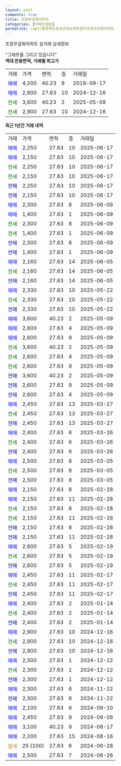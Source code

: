 ```yaml
---
layout: post
comments: true
title: 조원무궁화아파트
categories: [아파트정보]
permalink: /apt/충청북도음성군대소면부윤리조원무궁화아파트
---
```


조원무궁화아파트 실거래 상세정보

<script type="text/javascript">
  google.charts.load('current', {'packages':['line', 'corechart']});
  google.charts.setOnLoadCallback(drawChart);

  function drawChart() {
    var data = new google.visualization.DataTable();
    data.addColumn('date', '거래일');
    data.addColumn('number', "매매");
    data.addColumn('number', "전세");
    data.addColumn('number', "전매");

    data.addRows([[new Date(Date.parse("2025-06-17")), 2250, null, null], [new Date(Date.parse("2025-06-17")), 2150, null, null], [new Date(Date.parse("2025-06-17")), null, 2250, null], [new Date(Date.parse("2025-06-17")), null, 2150, null], [new Date(Date.parse("2025-06-17")), null, null, 2250], [new Date(Date.parse("2025-06-17")), null, null, 2150], [new Date(Date.parse("2025-06-09")), 2300, null, null], [new Date(Date.parse("2025-06-09")), 1400, null, null], [new Date(Date.parse("2025-06-09")), null, 2300, null], [new Date(Date.parse("2025-06-09")), null, 1400, null], [new Date(Date.parse("2025-06-09")), null, null, 2300], [new Date(Date.parse("2025-06-09")), null, null, 1400], [new Date(Date.parse("2025-06-05")), 2160, null, null], [new Date(Date.parse("2025-06-05")), null, 2160, null], [new Date(Date.parse("2025-06-05")), null, null, 2160], [new Date(Date.parse("2025-05-22")), 2330, null, null], [new Date(Date.parse("2025-05-22")), null, 2330, null], [new Date(Date.parse("2025-05-22")), null, null, 2330], [new Date(Date.parse("2025-05-09")), 3600, null, null], [new Date(Date.parse("2025-05-09")), 2600, null, null], [new Date(Date.parse("2025-05-09")), 2600, null, null], [new Date(Date.parse("2025-05-09")), null, 3600, null], [new Date(Date.parse("2025-05-09")), null, 2600, null], [new Date(Date.parse("2025-05-09")), null, 2600, null], [new Date(Date.parse("2025-05-09")), null, null, 3600], [new Date(Date.parse("2025-05-09")), null, null, 2600], [new Date(Date.parse("2025-05-09")), null, null, 2600], [new Date(Date.parse("2025-03-27")), 2450, null, null], [new Date(Date.parse("2025-03-27")), null, 2450, null], [new Date(Date.parse("2025-03-27")), null, null, 2450], [new Date(Date.parse("2025-03-26")), 2400, null, null], [new Date(Date.parse("2025-03-26")), null, 2400, null], [new Date(Date.parse("2025-03-26")), null, null, 2400], [new Date(Date.parse("2025-03-05")), 2500, null, null], [new Date(Date.parse("2025-03-05")), null, 2500, null], [new Date(Date.parse("2025-03-05")), null, null, 2500], [new Date(Date.parse("2025-02-28")), 2150, null, null], [new Date(Date.parse("2025-02-28")), 2150, null, null], [new Date(Date.parse("2025-02-28")), null, 2150, null], [new Date(Date.parse("2025-02-28")), null, 2150, null], [new Date(Date.parse("2025-02-28")), null, null, 2150], [new Date(Date.parse("2025-02-28")), null, null, 2150], [new Date(Date.parse("2025-02-19")), 2600, null, null], [new Date(Date.parse("2025-02-19")), null, 2600, null], [new Date(Date.parse("2025-02-19")), null, null, 2600], [new Date(Date.parse("2025-02-17")), 2450, null, null], [new Date(Date.parse("2025-02-17")), null, 2450, null], [new Date(Date.parse("2025-02-17")), null, null, 2450], [new Date(Date.parse("2025-01-14")), 2400, null, null], [new Date(Date.parse("2025-01-14")), null, 2400, null], [new Date(Date.parse("2025-01-14")), null, null, 2400], [new Date(Date.parse("2024-12-16")), 2900, null, null], [new Date(Date.parse("2024-12-16")), null, 2900, null], [new Date(Date.parse("2024-12-16")), null, null, 2900], [new Date(Date.parse("2024-12-12")), 2300, null, null], [new Date(Date.parse("2024-12-12")), null, 2300, null], [new Date(Date.parse("2024-12-12")), null, null, 2300], [new Date(Date.parse("2024-11-22")), 2300, null, null], [new Date(Date.parse("2024-11-22")), null, null, 2300], [new Date(Date.parse("2024-09-10")), 2100, null, null], [new Date(Date.parse("2024-09-06")), 2450, null, null], [new Date(Date.parse("2024-08-17")), 3100, null, null], [new Date(Date.parse("2024-08-16")), 2200, null, null], [new Date(Date.parse("2024-06-28")), null, null, null], [new Date(Date.parse("2024-06-26")), 2500, null, null]]);

    var options = {
      hAxis: {
        format: 'yyyy/MM/dd'
      },    
      lineWidth: 0,
      pointsVisible: true,    
      title: '최근 1년간 유형별 실거래가 분포',
      legend: { position: 'bottom' }
    };

    var formatter = new google.visualization.NumberFormat({pattern:'###,###'} );
    formatter.format(data, 1);
    formatter.format(data, 2);
    
    setTimeout(function() {
        var chart = new google.visualization.LineChart(document.getElementById('columnchart_material'));
        chart.draw(data, (options));
        document.getElementById('loading').style.display = 'none';
    }, 200);
  }
</script>


<div id="loading" style="z-index:20; display: block; margin-left: 0px">"그래프를 그리고 있습니다"</div>
<div id="columnchart_material" style="width: 95%; margin-left: 0px; display: block"></div>
<!-- contents start -->
<b>역대 전용면적, 거래별 최고가</b>
<table class="sortable">
    <tr>
      <td>거래</td>
      <td>가격</td>
      <td>면적</td>
      <td>층</td>
      <td>거래일</td>
    </tr>
        <tr>
          <td><a style="color: blue">매매</a></td>
          <td>4,200</td>
          <td>40.23</td>
          <td>9</td>
          <td>2018-09-17</td>
        </tr>            <tr>
          <td><a style="color: blue">매매</a></td>
          <td>2,900</td>
          <td>27.63</td>
          <td>10</td>
          <td>2024-12-16</td>
        </tr>        
        <tr>
              <td><a style="color: darkgreen">전세</a></td>
              <td>3,600</td>
              <td>40.23</td>
              <td>2</td>
              <td>2025-05-09</td>
            </tr>            <tr>
              <td><a style="color: darkgreen">전세</a></td>
              <td>2,900</td>
              <td>27.63</td>
              <td>10</td>
              <td>2024-12-16</td>
            </tr>        
    
</table>

<b>최근 1년간 거래 내역</b>

<table class="sortable">
    <tr>
      <td>거래</td>
      <td>가격</td>
      <td>면적</td>
      <td>층</td>
      <td>거래일</td>
    </tr>
    <tr>
      <td><a style="color: blue">매매</a></td>
      <td>2,250</td>
      <td>27.63</td>
      <td>10</td>
      <td>2025-06-17</td>
    </tr>          <tr>
      <td><a style="color: blue">매매</a></td>
      <td>2,150</td>
      <td>27.63</td>
      <td>10</td>
      <td>2025-06-17</td>
    </tr>          <tr>
      <td><a style="color: darkgreen">전세</a></td>
      <td>2,250</td>
      <td>27.63</td>
      <td>10</td>
      <td>2025-06-17</td>
    </tr>          <tr>
      <td><a style="color: darkgreen">전세</a></td>
      <td>2,150</td>
      <td>27.63</td>
      <td>10</td>
      <td>2025-06-17</td>
    </tr>          <tr>
      <td><a style="color: darkblue">전매</a></td>
      <td>2,250</td>
      <td>27.63</td>
      <td>10</td>
      <td>2025-06-17</td>
    </tr>          <tr>
      <td><a style="color: darkblue">전매</a></td>
      <td>2,150</td>
      <td>27.63</td>
      <td>10</td>
      <td>2025-06-17</td>
    </tr>          <tr>
      <td><a style="color: blue">매매</a></td>
      <td>2,300</td>
      <td>27.63</td>
      <td>8</td>
      <td>2025-06-09</td>
    </tr>          <tr>
      <td><a style="color: blue">매매</a></td>
      <td>1,400</td>
      <td>27.63</td>
      <td>1</td>
      <td>2025-06-09</td>
    </tr>          <tr>
      <td><a style="color: darkgreen">전세</a></td>
      <td>2,300</td>
      <td>27.63</td>
      <td>8</td>
      <td>2025-06-09</td>
    </tr>          <tr>
      <td><a style="color: darkgreen">전세</a></td>
      <td>1,400</td>
      <td>27.63</td>
      <td>1</td>
      <td>2025-06-09</td>
    </tr>          <tr>
      <td><a style="color: darkblue">전매</a></td>
      <td>2,300</td>
      <td>27.63</td>
      <td>8</td>
      <td>2025-06-09</td>
    </tr>          <tr>
      <td><a style="color: darkblue">전매</a></td>
      <td>1,400</td>
      <td>27.63</td>
      <td>1</td>
      <td>2025-06-09</td>
    </tr>          <tr>
      <td><a style="color: blue">매매</a></td>
      <td>2,160</td>
      <td>27.63</td>
      <td>14</td>
      <td>2025-06-05</td>
    </tr>          <tr>
      <td><a style="color: darkgreen">전세</a></td>
      <td>2,160</td>
      <td>27.63</td>
      <td>14</td>
      <td>2025-06-05</td>
    </tr>          <tr>
      <td><a style="color: darkblue">전매</a></td>
      <td>2,160</td>
      <td>27.63</td>
      <td>14</td>
      <td>2025-06-05</td>
    </tr>          <tr>
      <td><a style="color: blue">매매</a></td>
      <td>2,330</td>
      <td>27.63</td>
      <td>10</td>
      <td>2025-05-22</td>
    </tr>          <tr>
      <td><a style="color: darkgreen">전세</a></td>
      <td>2,330</td>
      <td>27.63</td>
      <td>10</td>
      <td>2025-05-22</td>
    </tr>          <tr>
      <td><a style="color: darkblue">전매</a></td>
      <td>2,330</td>
      <td>27.63</td>
      <td>10</td>
      <td>2025-05-22</td>
    </tr>          <tr>
      <td><a style="color: blue">매매</a></td>
      <td>3,600</td>
      <td>40.23</td>
      <td>2</td>
      <td>2025-05-09</td>
    </tr>          <tr>
      <td><a style="color: blue">매매</a></td>
      <td>2,600</td>
      <td>27.63</td>
      <td>4</td>
      <td>2025-05-09</td>
    </tr>          <tr>
      <td><a style="color: blue">매매</a></td>
      <td>2,600</td>
      <td>27.63</td>
      <td>9</td>
      <td>2025-05-09</td>
    </tr>          <tr>
      <td><a style="color: darkgreen">전세</a></td>
      <td>3,600</td>
      <td>40.23</td>
      <td>2</td>
      <td>2025-05-09</td>
    </tr>          <tr>
      <td><a style="color: darkgreen">전세</a></td>
      <td>2,600</td>
      <td>27.63</td>
      <td>4</td>
      <td>2025-05-09</td>
    </tr>          <tr>
      <td><a style="color: darkgreen">전세</a></td>
      <td>2,600</td>
      <td>27.63</td>
      <td>9</td>
      <td>2025-05-09</td>
    </tr>          <tr>
      <td><a style="color: darkblue">전매</a></td>
      <td>3,600</td>
      <td>40.23</td>
      <td>2</td>
      <td>2025-05-09</td>
    </tr>          <tr>
      <td><a style="color: darkblue">전매</a></td>
      <td>2,600</td>
      <td>27.63</td>
      <td>9</td>
      <td>2025-05-09</td>
    </tr>          <tr>
      <td><a style="color: darkblue">전매</a></td>
      <td>2,600</td>
      <td>27.63</td>
      <td>4</td>
      <td>2025-05-09</td>
    </tr>          <tr>
      <td><a style="color: blue">매매</a></td>
      <td>2,450</td>
      <td>27.63</td>
      <td>13</td>
      <td>2025-03-27</td>
    </tr>          <tr>
      <td><a style="color: darkgreen">전세</a></td>
      <td>2,450</td>
      <td>27.63</td>
      <td>13</td>
      <td>2025-03-27</td>
    </tr>          <tr>
      <td><a style="color: darkblue">전매</a></td>
      <td>2,450</td>
      <td>27.63</td>
      <td>13</td>
      <td>2025-03-27</td>
    </tr>          <tr>
      <td><a style="color: blue">매매</a></td>
      <td>2,400</td>
      <td>27.63</td>
      <td>6</td>
      <td>2025-03-26</td>
    </tr>          <tr>
      <td><a style="color: darkgreen">전세</a></td>
      <td>2,400</td>
      <td>27.63</td>
      <td>6</td>
      <td>2025-03-26</td>
    </tr>          <tr>
      <td><a style="color: darkblue">전매</a></td>
      <td>2,400</td>
      <td>27.63</td>
      <td>6</td>
      <td>2025-03-26</td>
    </tr>          <tr>
      <td><a style="color: blue">매매</a></td>
      <td>2,500</td>
      <td>27.63</td>
      <td>8</td>
      <td>2025-03-05</td>
    </tr>          <tr>
      <td><a style="color: darkgreen">전세</a></td>
      <td>2,500</td>
      <td>27.63</td>
      <td>8</td>
      <td>2025-03-05</td>
    </tr>          <tr>
      <td><a style="color: darkblue">전매</a></td>
      <td>2,500</td>
      <td>27.63</td>
      <td>8</td>
      <td>2025-03-05</td>
    </tr>          <tr>
      <td><a style="color: blue">매매</a></td>
      <td>2,150</td>
      <td>27.63</td>
      <td>8</td>
      <td>2025-02-28</td>
    </tr>          <tr>
      <td><a style="color: blue">매매</a></td>
      <td>2,150</td>
      <td>27.63</td>
      <td>11</td>
      <td>2025-02-28</td>
    </tr>          <tr>
      <td><a style="color: darkgreen">전세</a></td>
      <td>2,150</td>
      <td>27.63</td>
      <td>8</td>
      <td>2025-02-28</td>
    </tr>          <tr>
      <td><a style="color: darkgreen">전세</a></td>
      <td>2,150</td>
      <td>27.63</td>
      <td>11</td>
      <td>2025-02-28</td>
    </tr>          <tr>
      <td><a style="color: darkblue">전매</a></td>
      <td>2,150</td>
      <td>27.63</td>
      <td>8</td>
      <td>2025-02-28</td>
    </tr>          <tr>
      <td><a style="color: darkblue">전매</a></td>
      <td>2,150</td>
      <td>27.63</td>
      <td>11</td>
      <td>2025-02-28</td>
    </tr>          <tr>
      <td><a style="color: blue">매매</a></td>
      <td>2,600</td>
      <td>27.63</td>
      <td>5</td>
      <td>2025-02-19</td>
    </tr>          <tr>
      <td><a style="color: darkgreen">전세</a></td>
      <td>2,600</td>
      <td>27.63</td>
      <td>5</td>
      <td>2025-02-19</td>
    </tr>          <tr>
      <td><a style="color: darkblue">전매</a></td>
      <td>2,600</td>
      <td>27.63</td>
      <td>5</td>
      <td>2025-02-19</td>
    </tr>          <tr>
      <td><a style="color: blue">매매</a></td>
      <td>2,450</td>
      <td>27.63</td>
      <td>11</td>
      <td>2025-02-17</td>
    </tr>          <tr>
      <td><a style="color: darkgreen">전세</a></td>
      <td>2,450</td>
      <td>27.63</td>
      <td>11</td>
      <td>2025-02-17</td>
    </tr>          <tr>
      <td><a style="color: darkblue">전매</a></td>
      <td>2,450</td>
      <td>27.63</td>
      <td>11</td>
      <td>2025-02-17</td>
    </tr>          <tr>
      <td><a style="color: blue">매매</a></td>
      <td>2,400</td>
      <td>27.63</td>
      <td>2</td>
      <td>2025-01-14</td>
    </tr>          <tr>
      <td><a style="color: darkgreen">전세</a></td>
      <td>2,400</td>
      <td>27.63</td>
      <td>2</td>
      <td>2025-01-14</td>
    </tr>          <tr>
      <td><a style="color: darkblue">전매</a></td>
      <td>2,400</td>
      <td>27.63</td>
      <td>2</td>
      <td>2025-01-14</td>
    </tr>          <tr>
      <td><a style="color: blue">매매</a></td>
      <td>2,900</td>
      <td>27.63</td>
      <td>10</td>
      <td>2024-12-16</td>
    </tr>          <tr>
      <td><a style="color: darkgreen">전세</a></td>
      <td>2,900</td>
      <td>27.63</td>
      <td>10</td>
      <td>2024-12-16</td>
    </tr>          <tr>
      <td><a style="color: darkblue">전매</a></td>
      <td>2,900</td>
      <td>27.63</td>
      <td>10</td>
      <td>2024-12-16</td>
    </tr>          <tr>
      <td><a style="color: blue">매매</a></td>
      <td>2,300</td>
      <td>27.63</td>
      <td>1</td>
      <td>2024-12-12</td>
    </tr>          <tr>
      <td><a style="color: darkgreen">전세</a></td>
      <td>2,300</td>
      <td>27.63</td>
      <td>1</td>
      <td>2024-12-12</td>
    </tr>          <tr>
      <td><a style="color: darkblue">전매</a></td>
      <td>2,300</td>
      <td>27.63</td>
      <td>1</td>
      <td>2024-12-12</td>
    </tr>          <tr>
      <td><a style="color: blue">매매</a></td>
      <td>2,300</td>
      <td>27.63</td>
      <td>6</td>
      <td>2024-11-22</td>
    </tr>          <tr>
      <td><a style="color: darkblue">전매</a></td>
      <td>2,300</td>
      <td>27.63</td>
      <td>6</td>
      <td>2024-11-22</td>
    </tr>          <tr>
      <td><a style="color: blue">매매</a></td>
      <td>2,100</td>
      <td>27.63</td>
      <td>6</td>
      <td>2024-09-10</td>
    </tr>          <tr>
      <td><a style="color: blue">매매</a></td>
      <td>2,450</td>
      <td>27.63</td>
      <td>9</td>
      <td>2024-09-06</td>
    </tr>          <tr>
      <td><a style="color: blue">매매</a></td>
      <td>3,100</td>
      <td>40.23</td>
      <td>9</td>
      <td>2024-08-17</td>
    </tr>          <tr>
      <td><a style="color: blue">매매</a></td>
      <td>2,200</td>
      <td>27.63</td>
      <td>15</td>
      <td>2024-08-16</td>
    </tr>          <tr>
      <td><a style="color: darkgoldenrod">월세</a></td>
      <td>25 (100)</td>
      <td>27.63</td>
      <td>6</td>
      <td>2024-06-28</td>
    </tr>          <tr>
      <td><a style="color: blue">매매</a></td>
      <td>2,500</td>
      <td>27.63</td>
      <td>7</td>
      <td>2024-06-26</td>
    </tr>      </table>
<!-- contents end -->    

